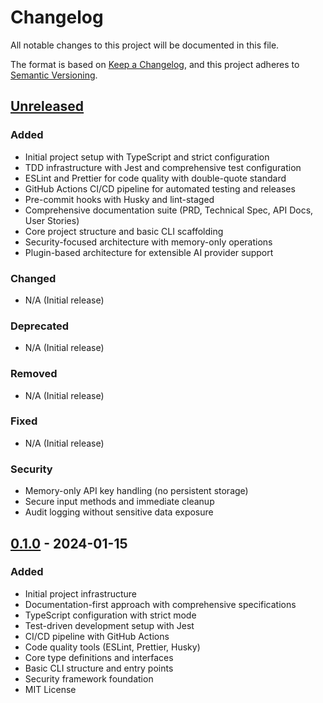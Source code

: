 # Changelog

All notable changes to this project will be documented in this file.

The format is based on [Keep a Changelog](https://keepachangelog.com/en/1.0.0/),
and this project adheres to [Semantic Versioning](https://semver.org/spec/v2.0.0.html).

## [Unreleased]

### Added
- Initial project setup with TypeScript and strict configuration
- TDD infrastructure with Jest and comprehensive test configuration
- ESLint and Prettier for code quality with double-quote standard
- GitHub Actions CI/CD pipeline for automated testing and releases  
- Pre-commit hooks with Husky and lint-staged
- Comprehensive documentation suite (PRD, Technical Spec, API Docs, User Stories)
- Core project structure and basic CLI scaffolding
- Security-focused architecture with memory-only operations
- Plugin-based architecture for extensible AI provider support

### Changed
- N/A (Initial release)

### Deprecated  
- N/A (Initial release)

### Removed
- N/A (Initial release)

### Fixed
- N/A (Initial release)

### Security
- Memory-only API key handling (no persistent storage)
- Secure input methods and immediate cleanup
- Audit logging without sensitive data exposure

## [0.1.0] - 2024-01-15

### Added
- Initial project infrastructure
- Documentation-first approach with comprehensive specifications
- TypeScript configuration with strict mode
- Test-driven development setup with Jest
- CI/CD pipeline with GitHub Actions
- Code quality tools (ESLint, Prettier, Husky)
- Core type definitions and interfaces
- Basic CLI structure and entry points
- Security framework foundation
- MIT License

[Unreleased]: https://github.com/mahakeerthi/ai-key-validator/compare/v0.1.0...HEAD
[0.1.0]: https://github.com/mahakeerthi/ai-key-validator/releases/tag/v0.1.0